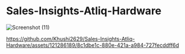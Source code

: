 # Sales-Insights-Atliq-Hardware

![Screenshot (11)](https://github.com/Khushi2629/Sales-Insights-Atliq-Hardware/assets/121286189/a2e135f0-9be0-47f1-9eb4-0eb33591a952)




https://github.com/Khushi2629/Sales-Insights-Atliq-Hardware/assets/121286189/8c1dbe1c-880e-421a-a984-727fecddff6d



